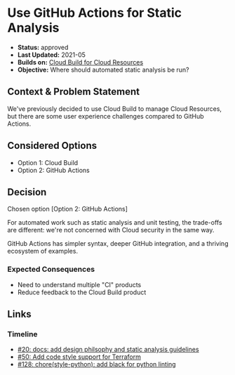 # Use GitHub Actions for Static Analysis

* **Status:** approved
* **Last Updated:** 2021-05
* **Builds on:** [Cloud Build for Cloud Resources](2021-05-pipelines.md)
* **Objective:** Where should automated static analysis be run?

## Context & Problem Statement

We've previously decided to use Cloud Build to manage Cloud Resources, but there are some user experience challenges compared to GitHub Actions.

## Considered Options

* Option 1: Cloud Build
* Option 2: GitHub Actions

## Decision

Chosen option [Option 2: GitHub Actions]

For automated work such as static analysis and unit testing, the trade-offs are different: we're not concerned with Cloud security in the same way.

GitHub Actions has simpler syntax, deeper GitHub integration, and a thriving ecosystem of examples.

### Expected Consequences <!-- optional -->

* Need to understand multiple "CI" products
* Reduce feedback to the Cloud Build product

## Links

### Timeline

* [#20: docs: add design philsophy and static analysis guidelines](https://github.com/GoogleCloudPlatform/emblem/pull/20)
* [#50: Add code style support for Terraform](https://github.com/GoogleCloudPlatform/emblem/issues/50)
* [#128: chore(style-python): add black for python linting](https://github.com/GoogleCloudPlatform/emblem/pull/128)
